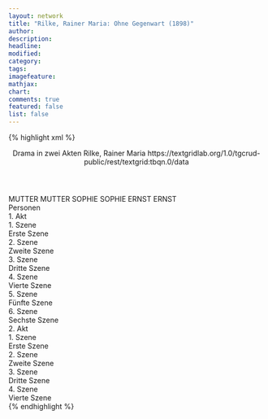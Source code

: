 ```yaml
---
layout: network
title: "Rilke, Rainer Maria: Ohne Gegenwart (1898)"
author:
description:
headline:
modified:
category:
tags:
imagefeature:
mathjax:
chart:
comments: true
featured: false
list: false
---
```

{% highlight xml %}
<?xml-model href="https://raw.githubusercontent.com/DLiNa/project/master/rules/lina.rnc"?><?xml-model href="https://raw.githubusercontent.com/DLiNa/project/master/rules/lina.sch"?>
<play xmlns="http://lina.digital">
  <header>
    <title>Ohne Gegenwart</title>
    <subtitle>Drama in zwei Akten</subtitle>
    <genretitle/>
    <author>Rilke, Rainer Maria</author>
    <date when="1897" type="written"/>
  	<date when="1898" type="print"/>
  	<source>https://textgridlab.org/1.0/tgcrud-public/rest/textgrid:tbqn.0/data</source>
  </header>
  <personae>
    <character>
      <name>MUTTER</name>
      <alias xml:id="mutter">
        <name>MUTTER</name>
      </alias>
    </character>
    <character>
      <name>SOPHIE</name>
      <alias xml:id="sophie">
        <name>SOPHIE</name>
      </alias>
    </character>
    <character>
      <name>ERNST</name>
      <alias xml:id="ernst">
        <name>ERNST</name>
      </alias>
    </character>
  </personae>
  <text>
    <div>
      <head>Personen</head>
    </div>
    <div>
      <head>1. Akt</head>
      <div>
        <head>1. Szene</head>
        <div>
          <head>Erste Szene</head>
          <sp who="#mutter">
            <amount n="14" unit="speech_acts"/>
            <amount n="706" unit="words"/>
            <amount n="4" unit="lines"/>
            <amount n="3745" unit="chars"/>
          </sp>
          <sp who="#sophie">
            <amount n="13" unit="speech_acts"/>
            <amount n="182" unit="words"/>
            <amount n="6" unit="lines"/>
            <amount n="928" unit="chars"/>
          </sp>
        </div>
      </div>
      <div>
        <head>2. Szene</head>
        <div>
          <head>Zweite Szene</head>
          <sp who="#sophie">
            <amount n="11" unit="speech_acts"/>
            <amount n="100" unit="words"/>
            <amount n="8" unit="lines"/>
            <amount n="496" unit="chars"/>
          </sp>
          <sp who="#mutter #ernst">
            <amount n="1" unit="speech_acts"/>
            <amount n="3" unit="words"/>
            <amount n="1" unit="lines"/>
            <amount n="13" unit="chars"/>
          </sp>
          <sp who="#ernst">
            <amount n="12" unit="speech_acts"/>
            <amount n="119" unit="words"/>
            <amount n="9" unit="lines"/>
            <amount n="621" unit="chars"/>
          </sp>
          <sp who="#mutter">
            <amount n="14" unit="speech_acts"/>
            <amount n="812" unit="words"/>
            <amount n="2" unit="lines"/>
            <amount n="4346" unit="chars"/>
          </sp>
        </div>
      </div>
      <div>
        <head>3. Szene</head>
        <div>
          <head>Dritte Szene</head>
          <sp who="#sophie">
            <amount n="15" unit="speech_acts"/>
            <amount n="302" unit="words"/>
            <amount n="9" unit="lines"/>
            <amount n="1510" unit="chars"/>
          </sp>
          <sp who="#ernst">
            <amount n="14" unit="speech_acts"/>
            <amount n="184" unit="words"/>
            <amount n="11" unit="lines"/>
            <amount n="999" unit="chars"/>
          </sp>
        </div>
      </div>
      <div>
        <head>4. Szene</head>
        <div>
          <head>Vierte Szene</head>
          <sp who="#sophie">
            <amount n="37" unit="speech_acts"/>
            <amount n="555" unit="words"/>
            <amount n="28" unit="lines"/>
            <amount n="2765" unit="chars"/>
          </sp>
          <sp who="#ernst">
            <amount n="36" unit="speech_acts"/>
            <amount n="512" unit="words"/>
            <amount n="29" unit="lines"/>
            <amount n="2721" unit="chars"/>
          </sp>
        </div>
      </div>
      <div>
        <head>5. Szene</head>
        <div>
          <head>Fünfte Szene</head>
          <sp who="#ernst">
            <amount n="13" unit="speech_acts"/>
            <amount n="292" unit="words"/>
            <amount n="10" unit="lines"/>
            <amount n="1568" unit="chars"/>
          </sp>
          <sp who="#sophie">
            <amount n="12" unit="speech_acts"/>
            <amount n="220" unit="words"/>
            <amount n="6" unit="lines"/>
            <amount n="1114" unit="chars"/>
          </sp>
        </div>
      </div>
      <div>
        <head>6. Szene</head>
        <div>
          <head>Sechste Szene</head>
          <sp who="#sophie">
            <amount n="13" unit="speech_acts"/>
            <amount n="129" unit="words"/>
            <amount n="12" unit="lines"/>
            <amount n="684" unit="chars"/>
          </sp>
          <sp who="#ernst">
            <amount n="14" unit="speech_acts"/>
            <amount n="80" unit="words"/>
            <amount n="14" unit="lines"/>
            <amount n="397" unit="chars"/>
          </sp>
        </div>
      </div>
    </div>
    <div>
      <head>2. Akt</head>
      <div>
        <head>1. Szene</head>
        <div>
          <head>Erste Szene</head>
          <sp who="#mutter">
            <amount n="22" unit="speech_acts"/>
            <amount n="662" unit="words"/>
            <amount n="10" unit="lines"/>
            <amount n="3432" unit="chars"/>
          </sp>
          <sp who="#ernst">
            <amount n="20" unit="speech_acts"/>
            <amount n="492" unit="words"/>
            <amount n="12" unit="lines"/>
            <amount n="2578" unit="chars"/>
          </sp>
        </div>
      </div>
      <div>
        <head>2. Szene</head>
        <div>
          <head>Zweite Szene</head>
          <sp who="#sophie">
            <amount n="24" unit="speech_acts"/>
            <amount n="213" unit="words"/>
            <amount n="17" unit="lines"/>
            <amount n="1092" unit="chars"/>
          </sp>
          <sp who="#mutter">
            <amount n="26" unit="speech_acts"/>
            <amount n="497" unit="words"/>
            <amount n="16" unit="lines"/>
            <amount n="2684" unit="chars"/>
          </sp>
          <sp who="#ernst">
            <amount n="2" unit="speech_acts"/>
            <amount n="36" unit="words"/>
            <amount n="1" unit="lines"/>
            <amount n="187" unit="chars"/>
          </sp>
        </div>
      </div>
      <div>
        <head>3. Szene</head>
        <div>
          <head>Dritte Szene</head>
          <sp who="#ernst">
            <amount n="39" unit="speech_acts"/>
            <amount n="272" unit="words"/>
            <amount n="34" unit="lines"/>
            <amount n="1410" unit="chars"/>
          </sp>
          <sp who="#sophie">
            <amount n="37" unit="speech_acts"/>
            <amount n="425" unit="words"/>
            <amount n="29" unit="lines"/>
            <amount n="2149" unit="chars"/>
          </sp>
        </div>
      </div>
      <div>
        <head>4. Szene</head>
        <div>
          <head>Vierte Szene</head>
          <sp who="#sophie">
            <amount n="4" unit="speech_acts"/>
            <amount n="3" unit="words"/>
            <amount n="3" unit="lines"/>
            <amount n="25" unit="chars"/>
          </sp>
          <sp who="#ernst">
            <amount n="3" unit="speech_acts"/>
            <amount n="7" unit="words"/>
            <amount n="2" unit="lines"/>
            <amount n="42" unit="chars"/>
          </sp>
        </div>
      </div>
    </div>
  </text>
</play>
{% endhighlight %}